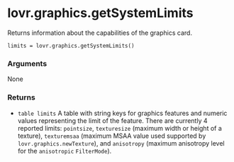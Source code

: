 <!--
category: reference
-->

lovr.graphics.getSystemLimits
===

Returns information about the capabilities of the graphics card.

    limits = lovr.graphics.getSystemLimits()

### Arguments

None

### Returns

- `table limits` A table with string keys for graphics features and numeric values representing the
  limit of the feature.  There are currently 4 reported limits: `pointsize`, `texturesize` (maximum
  width or height of a texture), `texturemsaa` (maximum MSAA value used supported by
  `lovr.graphics.newTexture`), and `anisotropy` (maximum anisotropy level for the `anisotropic`
  `FilterMode`).
